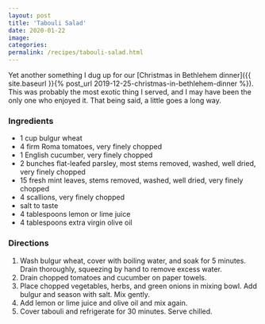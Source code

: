 ```yaml
---
layout: post
title: 'Tabouli Salad'
date: 2020-01-22
image:
categories:
permalink: /recipes/tabouli-salad.html
---
```


Yet another something I dug up for our [Christmas in Bethlehem dinner]({{ site.baseurl }}{% post_url 2019-12-25-christmas-in-bethlehem-dinner %}). This was probably the most exotic thing I served, and I may have been the only one who enjoyed it. That being said, a little goes a long way.

### Ingredients

- 1 cup bulgur wheat
- 4 firm Roma tomatoes, very finely chopped
- 1 English cucumber, very finely chopped
- 2 bunches flat-leafed parsley, most stems removed, washed, well dried, very finely chopped
- 15 fresh mint leaves, stems removed, washed, well dried, very finely chopped
- 4 scallions, very finely chopped
- salt to taste
- 4 tablespoons lemon or lime juice
- 4 tablespoons extra virgin olive oil

### Directions

1. Wash bulgur wheat, cover with boiling water, and soak for 5 minutes. Drain thoroughly, squeezing by hand to remove excess water.
2. Drain chopped tomatoes and cucumber on paper towels.
3. Place chopped vegetables, herbs, and green onions in mixing bowl. Add bulgur and season with salt. Mix gently.
4. Add lemon or lime juice and olive oil and mix again.
5. Cover tabouli and refrigerate for 30 minutes. Serve chilled.
